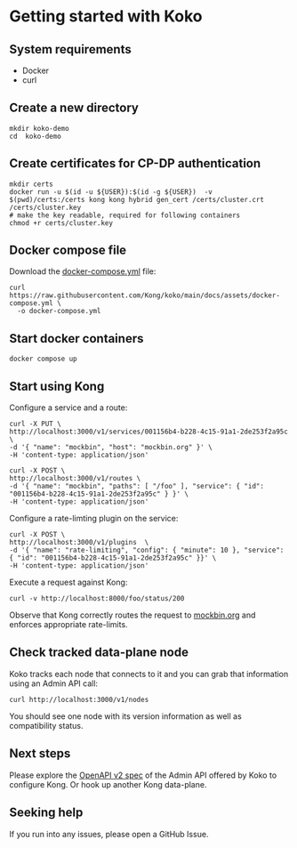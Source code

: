# Getting started with Koko

## System requirements

- Docker
- curl

## Create a new directory

```shell
mkdir koko-demo
cd  koko-demo
```

## Create certificates for CP-DP authentication

```shell
mkdir certs
docker run -u $(id -u ${USER}):$(id -g ${USER})  -v $(pwd)/certs:/certs kong kong hybrid gen_cert /certs/cluster.crt /certs/cluster.key
# make the key readable, required for following containers
chmod +r certs/cluster.key
```

## Docker compose file

Download the [docker-compose.yml](./assets/docker-compose.yml) file:

```shell
curl https://raw.githubusercontent.com/Kong/koko/main/docs/assets/docker-compose.yml \
  -o docker-compose.yml
```

## Start docker containers

```shell
docker compose up
```

## Start using Kong

Configure a service and a route:

```shell
curl -X PUT \
http://localhost:3000/v1/services/001156b4-b228-4c15-91a1-2de253f2a95c \
-d '{ "name": "mockbin", "host": "mockbin.org" }' \
-H 'content-type: application/json'

curl -X POST \
http://localhost:3000/v1/routes \
-d '{ "name": "mockbin", "paths": [ "/foo" ], "service": { "id": "001156b4-b228-4c15-91a1-2de253f2a95c" } }' \
-H 'content-type: application/json'
```

Configure a rate-limting plugin on the service:

```shell
curl -X POST \
http://localhost:3000/v1/plugins  \
-d '{ "name": "rate-limiting", "config": { "minute": 10 }, "service": { "id": "001156b4-b228-4c15-91a1-2de253f2a95c" }}' \
-H 'content-type: application/json'
```

Execute a request against Kong:

```
curl -v http://localhost:8000/foo/status/200
```

Observe that Kong correctly routes the request to
[mockbin.org](https://mockbin.org) and enforces appropriate rate-limits.

## Check tracked data-plane node

Koko tracks each node that connects to it and you can grab that information
using an Admin API call:

```shell
curl http://localhost:3000/v1/nodes
```

You should see one node with its version information as well as compatibility
status.

## Next steps

Please explore the
[OpenAPI v2 spec](https://github.com/Kong/koko/blob/main/internal/gen/swagger/koko.swagger.json)
of the Admin API offered by Koko to configure Kong.
Or hook up another Kong data-plane.

## Seeking help

If you run into any issues, please open a GitHub Issue.
